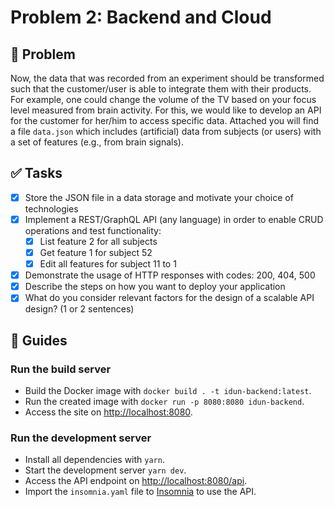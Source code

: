 # Problem 2: Backend and Cloud

## 🎯 Problem

Now, the data that was recorded from an experiment should be transformed such that the customer/user is able to integrate them with their products. For example, one could change the volume of the TV based on your focus level measured from brain activity. For this, we would like to develop an API for the customer for her/him to access specific data. Attached you will find a file `data.json` which includes (artificial) data from subjects (or users) with a set of features (e.g., from brain signals).

## ✅ Tasks

- [x] Store the JSON file in a data storage and motivate your choice of technologies
- [x] Implement a REST/GraphQL API (any language) in order to enable CRUD operations and test functionality:
  - [x] List feature 2 for all subjects
  - [x] Get feature 1 for subject 52
  - [x] Edit all features for subject 11 to 1
- [x] Demonstrate the usage of HTTP responses with codes: 200, 404, 500
- [x] Describe the steps on how you want to deploy your application
- [x] What do you consider relevant factors for the design of a scalable API design? (1 or 2 sentences)

## 🚀 Guides

### Run the build server

- Build the Docker image with `docker build . -t idun-backend:latest`.
- Run the created image with `docker run -p 8080:8080 idun-backend`.
- Access the site on <http://localhost:8080>.

### Run the development server

- Install all dependencies with `yarn`.
- Start the development server `yarn dev`.
- Access the API endpoint on <http://localhost:8080/api>.
- Import the `insomnia.yaml` file to [Insomnia](https://insomnia.rest/) to use the API.
